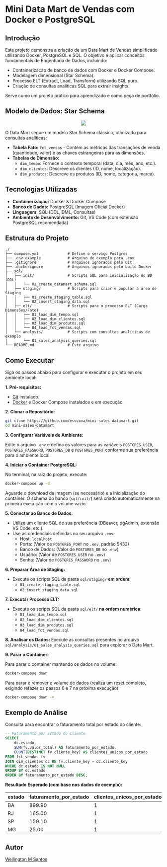 # Mini Data Mart de Vendas com Docker e PostgreSQL

## Introdução

Este projeto demonstra a criação de um Data Mart de Vendas simplificado utilizando Docker, PostgreSQL e SQL. O objetivo é aplicar conceitos fundamentais de Engenharia de Dados, incluindo:

*   Containerização de banco de dados com Docker e Docker Compose.
*   Modelagem dimensional (Star Schema).
*   Processo ELT (Extract, Load, Transform) utilizando SQL puro.
*   Criação de consultas analíticas SQL para extrair insights.

Serve como um projeto prático para aprendizado e como peça de portfólio.

## Modelo de Dados: Star Schema

<p align=center>
    <img src='https://upload.wikimedia.org/wikipedia/commons/thumb/b/bb/Star-schema.png/800px-Star-schema.png'
</p>

O Data Mart segue um modelo Star Schema clássico, otimizado para consultas analíticas:

*   **Tabela Fato:** `fct_vendas` - Contém as métricas das transações de venda (quantidade, valor) e as chaves estrangeiras para as dimensões.
*   **Tabelas de Dimensão:**
    *   `dim_tempo`: Fornece o contexto temporal (data, dia, mês, ano, etc.).
    *   `dim_clientes`: Descreve os clientes (ID, nome, localização).
    *   `dim_produtos`: Descreve os produtos (ID, nome, categoria, marca).


## Tecnologias Utilizadas

*   **Containerização:** Docker & Docker Compose
*   **Banco de Dados:** PostgreSQL (Imagem Oficial Docker)
*   **Linguagem:** SQL (DDL, DML, Consultas)
*   **Ambiente de Desenvolvimento:** Git, VS Code (com extensão PostgreSQL recomendada)

## Estrutura do Projeto

```
./
├── compose.yml             # Define o serviço Postgres
├── .env.example            # Arquivo de exemplo para .env 
├── .gitignore              # Arquivos ignorados pelo Git
├── .dockerignore           # Arquivos ignorados pelo build Docker
├── sql/
│   ├── init/               # Scripts SQL para inicialização do BD (DDL)
│   │   └── 01_create_datamart_schema.sql
│   ├── staging/            # Scripts para criar e popular a área de Staging
│   │   ├── 01_create_staging_table.sql
│   │   └── 02_insert_staging_data.sql
│   ├── elt/                # Scripts para o processo ELT (Carga Dimensões/Fato)
│   │   ├── 01_load_dim_tempo.sql
│   │   ├── 02_load_dim_clientes.sql
│   │   ├── 03_load_dim_produtos.sql
│   │   └── 04_load_fct_vendas.sql
│   └── analysis/           # Scripts com consultas analíticas de exemplo
│       └── 01_sales_analysis_queries.sql
└── README.md               # Este arquivo
```

## Como Executar

Siga os passos abaixo para configurar e executar o projeto em seu ambiente local:

**1. Pré-requisitos:**

* [Git](https://git-scm.com/) instalado.
* [Docker](https://www.docker.com/products/docker-desktop/) e Docker Compose instalados e em execução.

**2. Clonar o Repositório:**

```bash
git clone https://github.com/esscova/mini-sales-datamart.git
cd mini-sales-datamart
```

**3. Configurar Variáveis de Ambiente:**

Edite o arquivo `.env` e defina os valores para as variáveis `POSTGRES_USER`, `POSTGRES_PASSWORD`, `POSTGRES_DB` e `POSTGRES_PORT` conforme sua preferência para o ambiente local.

**4. Iniciar o Container PostgreSQL:**

No terminal, na raiz do projeto, execute:
```bash
docker-compose up -d
```
Aguarde o download da imagem (se necessário) e a inicialização do container. O schema do banco (`sql/init/`) será criado automaticamente na primeira execução com o volume vazio.

**5. Conectar ao Banco de Dados:**
*   Utilize um cliente SQL de sua preferência (DBeaver, pgAdmin, extensão VS Code, etc.).
*   Use as credenciais definidas no seu arquivo `.env`:
    *   Host: `localhost`
    *   Porta: (Valor de `POSTGRES_PORT` no `.env`, padrão 5432)
    *   Banco de Dados: (Valor de `POSTGRES_DB` no `.env`)
    *   Usuário: (Valor de `POSTGRES_USER` no `.env`)
    *   Senha: (Valor de `POSTGRES_PASSWORD` no `.env`)

**6. Preparar Área de Staging:**
*   Execute os scripts SQL da pasta `sql/staging/` **em ordem**:
    *  `01_create_staging_table.sql`
    *  `02_insert_staging_data.sql`

**7. Executar Processo ELT:**
*   Execute os scripts SQL da pasta `sql/elt/` **na ordem numérica**:
    * `01_load_dim_tempo.sql`
    * `02_load_dim_clientes.sql`
    * `03_load_dim_produtos.sql`
    * `04_load_fct_vendas.sql`

**8. Analisar os Dados:**
Execute as consultas presentes no arquivo `sql/analysis/01_sales_analysis_queries.sql` para explorar o Data Mart.

**9. Parar o Container:**

Para parar o container mantendo os dados no volume:

```bash
docker-compose down
```

Para parar e remover o volume de dados (realiza um reset completo, exigindo refazer os passos 6 e 7 na próxima execução):
```bash
docker-compose down -v
```

## Exemplo de Análise

Consulta para encontrar o faturamento total por estado do cliente:

```sql
-- Faturamento por Estado do Cliente
SELECT
    dc.estado,
    SUM(fv.valor_total) AS faturamento_por_estado,
    COUNT(DISTINCT fv.cliente_key) AS clientes_unicos_por_estado
FROM fct_vendas fv
JOIN dim_clientes dc ON fv.cliente_key = dc.cliente_key
WHERE dc.estado IS NOT NULL
GROUP BY dc.estado
ORDER BY faturamento_por_estado DESC;
```

**Resultado Esperado (com base nos dados de exemplo):**

| estado | faturamento_por_estado | clientes_unicos_por_estado |
| :----- | :--------------------- | :------------------------- |
| BA     | 899.90                 | 1                          |
| RJ     | 165.00                 | 1                          |
| SP     | 159.10                 | 1                          |
| MG     | 25.00                  | 1                          |


## Autor

[Wellington M Santos](https://www.linkedin.com/in/wellington-moreira-santos/)

